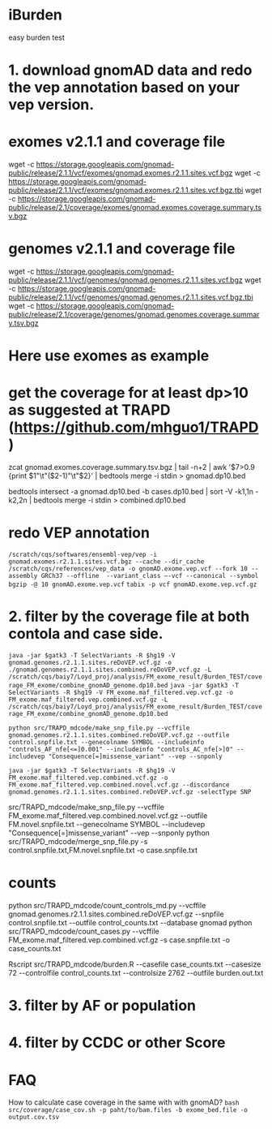 # iBurden
easy burden test 


# 1. download gnomAD data and redo the vep annotation based on your vep version.
# exomes v2.1.1 and coverage file
wget -c https://storage.googleapis.com/gnomad-public/release/2.1.1/vcf/exomes/gnomad.exomes.r2.1.1.sites.vcf.bgz
wget -c https://storage.googleapis.com/gnomad-public/release/2.1.1/vcf/exomes/gnomad.exomes.r2.1.1.sites.vcf.bgz.tbi
wget -c https://storage.googleapis.com/gnomad-public/release/2.1/coverage/exomes/gnomad.exomes.coverage.summary.tsv.bgz

# genomes v2.1.1 and coverage file
wget -c https://storage.googleapis.com/gnomad-public/release/2.1.1/vcf/genomes/gnomad.genomes.r2.1.1.sites.vcf.bgz
wget -c https://storage.googleapis.com/gnomad-public/release/2.1.1/vcf/genomes/gnomad.genomes.r2.1.1.sites.vcf.bgz.tbi
wget -c https://storage.googleapis.com/gnomad-public/release/2.1/coverage/genomes/gnomad.genomes.coverage.summary.tsv.bgz


# Here use exomes as example
# get the coverage for at least dp>10 as suggested at TRAPD (https://github.com/mhguo1/TRAPD)
zcat gnomad.exomes.coverage.summary.tsv.bgz | tail -n+2 | awk '$7>0.9 {print $1"\t"($2-1)"\t"$2}' | bedtools merge -i stdin > gnomad.dp10.bed

bedtools intersect -a gnomad.dp10.bed -b cases.dp10.bed | sort -V -k1,1n -k2,2n | bedtools merge -i stdin > combined.dp10.bed

# redo VEP annotation
`/scratch/cqs/softwares/ensembl-vep/vep -i gnomad.exomes.r2.1.1.sites.vcf.bgz --cache --dir_cache /scratch/cqs/references/vep_data -o gnomAD.exome.vep.vcf --fork 10 --assembly GRCh37 --offline  --variant_class –-vcf --canonical --symbol`
`bgzip -@ 10 gnomAD.exome.vep.vcf`
`tabix -p vcf gnomAD.exome.vep.vcf.gz`



# 2. filter by the coverage file at both contola and case side.
`java -jar $gatk3 -T SelectVariants -R $hg19 -V gnomad.genomes.r2.1.1.sites.reDoVEP.vcf.gz -o ./gnomad.genomes.r2.1.1.sites.combined.reDoVEP.vcf.gz -L /scratch/cqs/baiy7/Loyd_proj/analysis/FM_exome_result/Burden_TEST/coverage_FM_exome/combine_gnomAD_genome.dp10.bed`
`java -jar $gatk3 -T SelectVariants -R $hg19 -V FM_exome.maf_filtered.vep.vcf.gz -o FM_exome.maf_filtered.vep.combined.vcf.gz -L /scratch/cqs/baiy7/Loyd_proj/analysis/FM_exome_result/Burden_TEST/coverage_FM_exome/combine_gnomAD_genome.dp10.bed`

`python src/TRAPD_mdcode/make_snp_file.py --vcffile gnomad.genomes.r2.1.1.sites.combined.reDoVEP.vcf.gz --outfile control.snpfile.txt --genecolname SYMBOL --includeinfo "controls_AF_nfe[<=]0.001" --includeinfo "controls_AC_nfe[>]0" --includevep "Consequence[=]missense_variant" --vep --snponly`

`java -jar $gatk3 -T SelectVariants -R $hg19 -V FM_exome.maf_filtered.vep.combined.vcf.gz -o FM_exome.maf_filtered.vep.combined.novel.vcf.gz --discordance gnomad.genomes.r2.1.1.sites.combined.reDoVEP.vcf.gz -selectType SNP`

src/TRAPD_mdcode/make_snp_file.py --vcffile FM_exome.maf_filtered.vep.combined.novel.vcf.gz --outfile FM.novel.snpfile.txt --genecolname SYMBOL --includevep "Consequence[=]missense_variant" --vep --snponly
python src/TRAPD_mdcode/merge_snp_file.py -s control.snpfile.txt,FM.novel.snpfile.txt -o case.snpfile.txt

# counts
python src/TRAPD_mdcode/count_controls_md.py --vcffile gnomad.genomes.r2.1.1.sites.combined.reDoVEP.vcf.gz --snpfile control.snpfile.txt --outfile control_counts.txt --database gnomad
python src/TRAPD_mdcode/count_cases.py --vcffile FM_exome.maf_filtered.vep.combined.vcf.gz -s case.snpfile.txt -o  case_counts.txt

Rscript src/TRAPD_mdcode/burden.R --casefile case_counts.txt --casesize 72 --controlfile control_counts.txt --controlsize 2762 --outfile burden.out.txt


# 3. filter by AF or population

# 4. filter by CCDC or other Score

# FAQ
How to calculate case coverage in the same with with gnomAD?
`bash src/coverage/case_cov.sh -p paht/to/bam.files -b exome_bed.file -o output.cov.tsv`